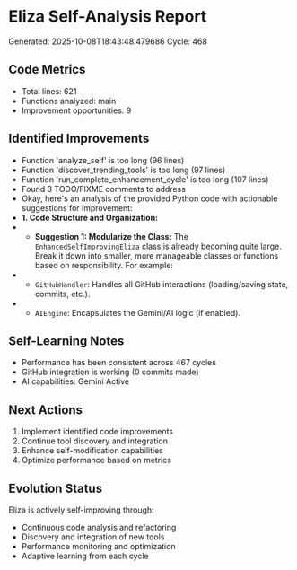 # Eliza Self-Analysis Report
Generated: 2025-10-08T18:43:48.479686
Cycle: 468

## Code Metrics
- Total lines: 621
- Functions analyzed: main
- Improvement opportunities: 9

## Identified Improvements
- Function 'analyze_self' is too long (96 lines)
- Function 'discover_trending_tools' is too long (97 lines)
- Function 'run_complete_enhancement_cycle' is too long (107 lines)
- Found 3 TODO/FIXME comments to address
- Okay, here's an analysis of the provided Python code with actionable suggestions for improvement:
- **1. Code Structure and Organization:**
- *   **Suggestion 1: Modularize the Class:** The `EnhancedSelfImprovingEliza` class is already becoming quite large.  Break it down into smaller, more manageable classes or functions based on responsibility.  For example:
- *   `GitHubHandler`:  Handles all GitHub interactions (loading/saving state, commits, etc.).
- *   `AIEngine`:  Encapsulates the Gemini/AI logic (if enabled).

## Self-Learning Notes
- Performance has been consistent across 467 cycles
- GitHub integration is working (0 commits made)
- AI capabilities: Gemini Active

## Next Actions
1. Implement identified code improvements
2. Continue tool discovery and integration
3. Enhance self-modification capabilities
4. Optimize performance based on metrics

## Evolution Status
Eliza is actively self-improving through:
- Continuous code analysis and refactoring
- Discovery and integration of new tools
- Performance monitoring and optimization
- Adaptive learning from each cycle
